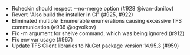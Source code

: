 * Rcheckin should respect --no-merge option (#928 @ivan-danilov)
* Revert "Also build the installer in CI" (#925, #922)
* Eliminated multiple IEnumerable enumerations causing excessive TFS communication (#936 @ogvolkov)
* Fix -m argument for shelve command, which was being ignored (#912)
* Fix env var usage (#967)
* Update TFS Client libraries to NuGet package version 14.95.3 (#959)
